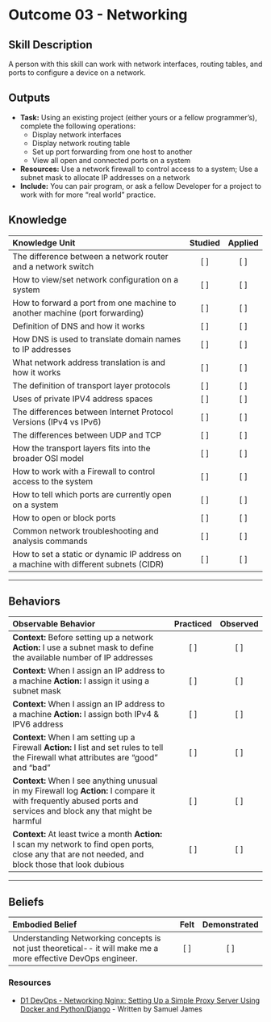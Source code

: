 # Outcome 03 - Networking

Skill Description
-----------------
A person with this skill can work with network interfaces, routing tables, and ports to configure a device on a network. 

Outputs
-------
- **Task:** Using an existing project (either yours or a fellow programmer’s), complete the following operations:
  - Display network interfaces
  - Display network routing table
  - Set up port forwarding from one host to another
  - View all open and connected ports on a system
- **Resources:**  Use a network firewall to control access to a system; Use a subnet mask to allocate IP addresses on a network
- **Include:** You can pair program, or ask a fellow Developer for a project to work with for more “real world” practice. 


## **Knowledge**

| Knowledge Unit   |      Studied      | Applied |
|:-----------------|:-----------------:|:---------:|
| The difference between a network router and a network switch | [ ] | [ ] |
| How to view/set network configuration on a system | [ ] | [ ] |
| How to forward a port from one machine to another machine (port forwarding) | [ ] | [ ] |
| Definition of DNS and how it works | [ ] | [ ] |
| How DNS is used to translate domain names to IP addresses | [ ] | [ ] |
| What network address translation is and how it works | [ ] | [ ] |
| The definition of transport layer protocols | [ ] | [ ] |
| Uses of private IPV4 address spaces | [ ] | [ ] |
| The differences between Internet Protocol Versions (IPv4 vs IPv6) | [ ] | [ ] |
| The differences between UDP and TCP | [ ] | [ ] |
| How the transport layers fits into the broader OSI model | [ ] | [ ] |
| How to work with a Firewall to control access to the system | [ ] | [ ] |
| How to tell which ports are currently open on a system | [ ] | [ ] |
| How to open or block ports | [ ] | [ ] |
| Common network troubleshooting and analysis commands | [ ] | [ ] |
| How to set a static or dynamic IP address on a machine with different subnets (CIDR) | [ ] | [ ] |




----------------


## **Behaviors**

| Observable Behavior   |      Practiced      | Observed |
|:----------------------|:------------------:|:--------:|
| **Context:** Before setting up a network **Action:** I use a subnet mask to define the available number of IP addresses | [ ] | [ ] |
| **Context:** When I assign an IP address to a machine **Action:** I assign it using a subnet mask | [ ] | [ ] |
| **Context:** When I assign an IP address to a machine **Action:** I assign both IPv4 & IPV6 address | [ ] | [ ] |
| **Context:** When I am setting up a Firewall  **Action:** I list and set rules to tell the Firewall what attributes are “good” and “bad” | [ ] | [ ] |
| **Context:** When I see anything unusual in my Firewall log **Action:** I compare it with frequently abused ports and services and block any that might be harmful | [ ] | [ ] |
| **Context:** At least twice a month **Action:** I scan my network to find open ports, close any that are not needed, and block those that look dubious | [ ] | [ ] |

--------------


## **Beliefs**

| Embodied Belief   |      Felt          | Demonstrated |
|:------------------|:------------------:|:------------:|
| Understanding Networking concepts is not just theoretical-- it will make me a more effective DevOps engineer. | [ ] | [ ] |

### Resources
- [D1 DevOps - Networking	Nginx: Setting Up a Simple Proxy Server Using Docker and Python/Django](https://goo.gl/7SsvNw) - Written by	Samuel James 																					
